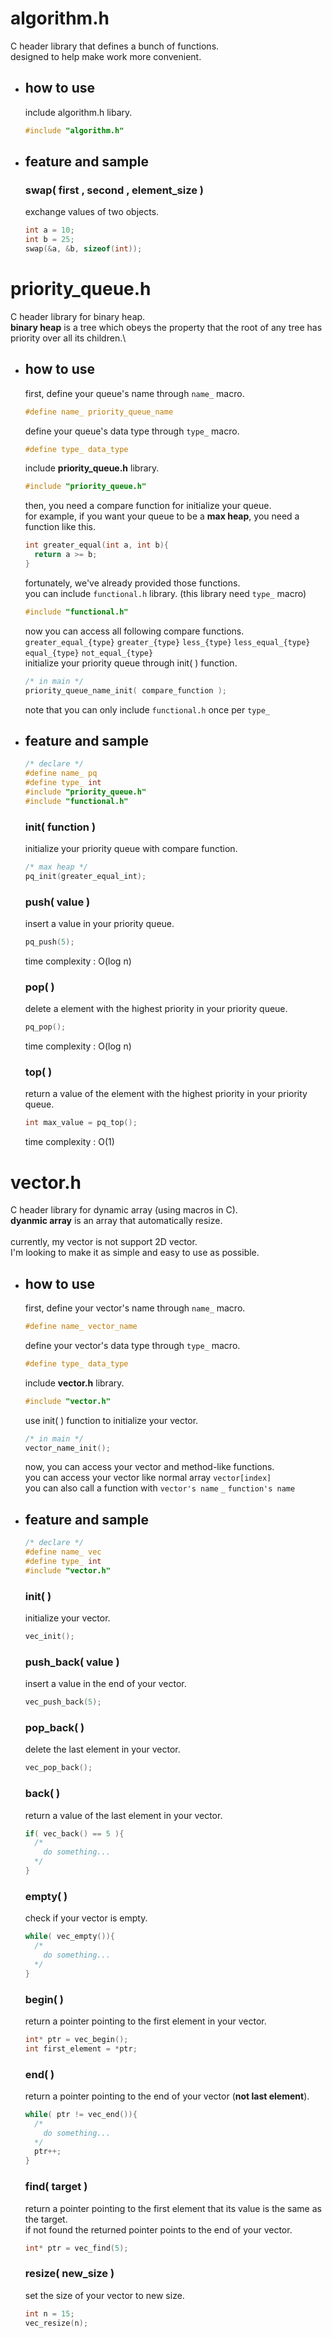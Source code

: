 # algorithm.h
C header library that defines a bunch of functions.\
designed to help make work more convenient.

- ## how to use
  include algorithm.h libary.
  ```c
  #include "algorithm.h"
  ```

- ## feature and sample
  ### swap( first , second , element_size )
  exchange values of two objects.
  ```c
  int a = 10;
  int b = 25;
  swap(&a, &b, sizeof(int));
  ```

# priority_queue.h
C header library for binary heap.\
**binary heap** is a tree which obeys the property that the root of any tree has priority over all its children.\

- ## how to use
  first, define your queue's name through ```name_``` macro.
  ```c
  #define name_ priority_queue_name
  ```
  define your queue's data type through ```type_``` macro.
  ```c
  #define type_ data_type
  ```
  include **priority_queue.h** library.
  ```c
  #include "priority_queue.h"
  ```
  then, you need a compare function for initialize your queue.\
  for example, if you want your queue to be a **max heap**, you need a function like this.
  ```c
  int greater_equal(int a, int b){
    return a >= b;
  }
  ``` 
  fortunately, we've already provided those functions.\
  you can include ```functional.h``` library. (this library need ```type_``` macro)
  ```c
  #include "functional.h"
  ```
  now you can access all following compare functions.\
  ```greater_equal_{type}``` ```greater_{type}```  ```less_{type}``` ```less_equal_{type}``` ```equal_{type}``` ```not_equal_{type}```  
  initialize your priority queue through init( ) function.
  ```c
  /* in main */
  priority_queue_name_init( compare_function );
  ```
  note that you can only include ```functional.h``` once per ```type_```

- ## feature and sample
  ```c
  /* declare */
  #define name_ pq
  #define type_ int
  #include "priority_queue.h"
  #include "functional.h"
  ```
  ### init( function )
  initialize your priority queue with compare function.
  ```c
  /* max heap */
  pq_init(greater_equal_int);
  ```

  ### push( value ) 
  insert a value in your priority queue.
  ```c
  pq_push(5);
  ```
  time complexity : O(log n)

  ### pop( )
  delete a element with the highest priority in your priority queue.
  ```c
  pq_pop();
  ```
  time complexity : O(log n)

  ### top( )
  return a value of the element with the highest priority in your priority queue.
  ```c
  int max_value = pq_top();
  ```
  time complexity : O(1)

# vector.h
C header library for dynamic array (using macros in C).\
**dyanmic array** is an array that automatically resize.\
\
currently, my vector is not support 2D vector.\
I'm looking to make it as simple and easy to use as possible.

- ## how to use
  first, define your vector's name through ```name_``` macro.
  ```c
  #define name_ vector_name
  ```
  define your vector's data type through ```type_``` macro.
  ```c
  #define type_ data_type
  ```
  include **vector.h** library.
  ```c
  #include "vector.h"
  ```
  use init( ) function to initialize your vector.
  ```c
  /* in main */
  vector_name_init();
  ```
  now, you can access your vector and method-like functions.\
  you can access your vector like normal array ```vector[index]```\
  you can also call a function with ```vector's name``` ```_``` ```function's name```
  

- ## feature and sample
  ```c
  /* declare */
  #define name_ vec
  #define type_ int
  #include "vector.h"
  ```
  ### init( )
  initialize your vector.
  ```c
  vec_init();
  ```

  ### push_back( value )
  insert a value in the end of your vector.
  ```c
  vec_push_back(5);
  ```

  ### pop_back( )
  delete the last element in your vector.
  ```c
  vec_pop_back();
  ```

  ### back( )
  return a value of the last element in your vector.
  ```c
  if( vec_back() == 5 ){
    /*
      do something...
    */
  }
  ```

  ### empty( )
  check if your vector is empty.
  ```c
  while( vec_empty()){
    /*
      do something...
    */
  }
  ```

  ### begin( )
  return a pointer pointing to the first element in your vector.
  ```c
  int* ptr = vec_begin();
  int first_element = *ptr;
  ```

  ### end( )
  return a pointer pointing to the end of your vector (**not last element**).
  ```c
  while( ptr != vec_end()){
    /*
      do something...
    */
    ptr++;
  }
  ```

  ### find( target )
  return a pointer pointing to the first element that its value is the same as the target.\
  if not found the returned pointer points to the end of your vector.
  ```c
  int* ptr = vec_find(5);
  ```

  ### resize( new_size )
  set the size of your vector to new size.
  ```c
  int n = 15;
  vec_resize(n);
  ```